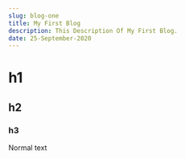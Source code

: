 ```yaml
---
slug: blog-one
title: My First Blog
description: This Description Of My First Blog.
date: 25-September-2020
---
```


# h1

## h2

### h3

Normal text


